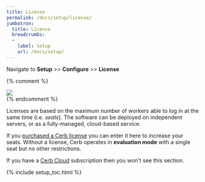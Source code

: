 ```yaml
---
title: License
permalink: /docs/setup/license/
jumbotron:
  title: License
  breadcrumbs:
  - 
    label: Setup
    url: /docs/setup/
---
```


Navigate to **Setup** >> **Configure** >> **License**

{% comment %}
<div class="cerb-screenshot">
<img src="/assets/images/docs/setup/license.png" class="screenshot">
</div>
{% endcomment %}

Licenses are based on the maximum number of workers able to log in at the same time (i.e. _seats_). The software can be deployed on independent servers, or as a fully-managed, cloud-based service.

If you [purchased a Cerb license](/download/) you can enter it here to increase your seats.  Without a license, Cerb operates in **evaluation mode** with a single seat but no other restrictions.

If you have a [Cerb Cloud](/try/) subscription then you won't see this section.

{% include setup_toc.html %}